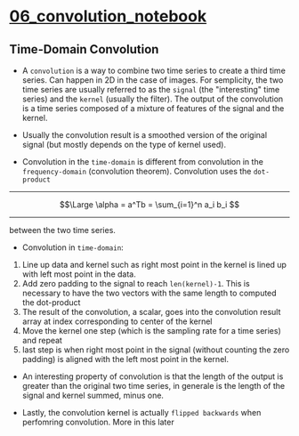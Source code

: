 # [06_convolution_notebook]()

## Time-Domain Convolution

- A `convolution` is a way to combine two time series to create a third time series. Can happen in 2D in the case of images. For semplicity, the two time series are usually referred to as the `signal` (the "interesting" time series) and the `kernel` (usually the filter). The output of the convolution is a time series composed of a mixture of features of the signal and the kernel. 

- Usually the convolution result is a smoothed version of the original signal (but mostly depends on the type of kernel used).

- Convolution in the `time-domain` is different from convolution in the `frequency-domain` (convolution theorem). Convolution uses the `dot-product` 
_____________________
$$\Large \alpha = a^Tb = \sum_{i=1}^n a_i b_i  $$ 
_____________________

between the two time series.

- Convolution in `time-domain`:
1) Line up data and kernel such as right most point in the kernel is lined up with left most point in the data.
2) Add zero padding to the signal to reach `len(kernel)-1`. This is necessary to have the two vectors with the same length to computed the dot-product
3) The result of the convolution, a scalar, goes into the convolution result array at index corresponding to center of the kernel
4) Move the kernel one step (which is the sampling rate for a time series) and repeat
5) last step is when right most point in the signal (without counting the zero padding) is aligned with the left most point in the kernel.

- An interesting property of convolution is that the length of the output is greater than the original two time series, in generale is the length of the signal and kernel summed, minus one.

- Lastly, the convolution kernel is actually `flipped backwards` when perfomring convolution. More in this later